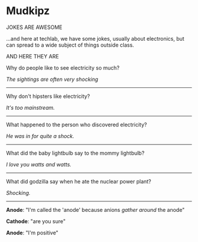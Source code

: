 Mudkipz
=======

JOKES ARE AWESOME

...and here at techlab, we have some jokes, usually about electronics, but can spread to a wide subject of things outside class.


AND HERE THEY ARE


Why do people like to see electricity so much?

  *The sightings are often very shocking*

---

Why don't hipsters like electricity?

  *It's too mainstream.*

---

What happened to the person who discovered electricity?

  *He was in for quite a shock.*

---
  
What did the baby lightbulb say to the mommy lightbulb?

  *I love you watts and watts.*

---
  
What did godzilla say when he ate the nuclear power plant?

  *Shocking.*

---
  
**Anode**:  "I'm called the 'anode' because anions _gather around_ the anode" 

**Cathode**:  "are you sure" 

**Anode**: "I'm positive"
